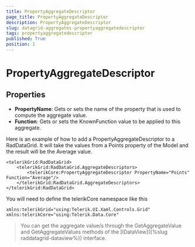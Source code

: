 ```yaml
---
title: PropertyAggregateDescriptor
page_title: PropertyAggregateDescriptor
description: PropertyAggregateDescriptor
slug: datagrid-aggregates-propertyaggregatedescriptor
tags: propertyaggregatedescriptor
published: True
position: 1
---
```


# PropertyAggregateDescriptor

## Properties

* **PropertyName**: Gets or sets the name of the property that is used to compute the aggregate value.
* **Function**: Gets or sets the KnownFunction value to be applied to this aggregate.

Here is an example of how to add a PropertyAggregateDescriptor to a RadDataGrid. It will take the values from a Points property of the Model and the result will be the Average value.

	<telerikGrid:RadDataGrid>
	    <telerikGrid:RadDataGrid.AggregateDescriptors>
	        <telerikCore:PropertyAggregateDescriptor PropertyName="Points" Function="Average"/>
	    </telerikGrid:RadDataGrid.AggregateDescriptors>
	</telerikGrid:RadDataGrid>
You will need to define the telerikCore namespace like this

	xmlns:telerikGrid="using:Telerik.UI.Xaml.Controls.Grid"
    xmlns:telerikCore="using:Telerik.Data.Core"
 
>You can get the aggregate value/s through the GetAggregateValue and GetAggregateValues methods of the [IDataView]({%slug raddatagrid-dataview%}) interface.

